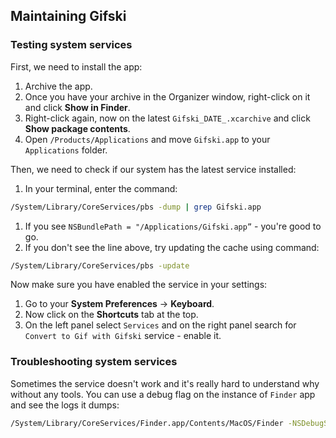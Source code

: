 ## Maintaining Gifski

### Testing system services

First, we need to install the app:
1. Archive the app.
1. Once you have your archive in the Organizer window, right-click on it and click **Show in Finder**.
1. Right-click again, now on the latest `Gifski_DATE_.xcarchive` and click **Show package contents**.
1. Open `/Products/Applications` and move `Gifski.app` to your `Applications` folder.

Then, we need to check if our system has the latest service installed:
1. In your terminal, enter the command:
```bash
/System/Library/CoreServices/pbs -dump | grep Gifski.app
```
1. If you see `NSBundlePath = "/Applications/Gifski.app”` - you're good to go.
1. If you don't see the line above, try updating the cache using command:
```bash
/System/Library/CoreServices/pbs -update
```

Now make sure you have enabled the service in your settings:
1. Go to your **System Preferences** -> **Keyboard**.
1. Now click on the **Shortcuts** tab at the top.
1. On the left panel select `Services` and on the right panel search for `Convert to Gif with Gifski` service - enable it.

### Troubleshooting system services

Sometimes the service doesn't work and it's really hard to understand why without any tools. You can use a debug flag on the instance of `Finder` app and see the logs it dumps:
```bash
/System/Library/CoreServices/Finder.app/Contents/MacOS/Finder -NSDebugServices com.sindresorhus.Gifski
```
